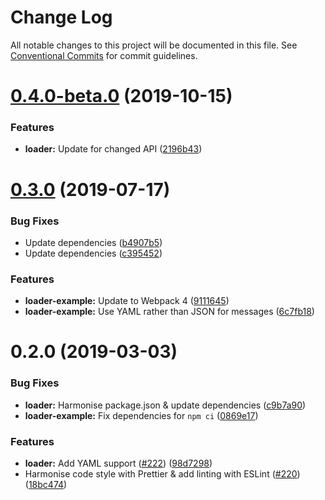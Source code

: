 # Change Log

All notable changes to this project will be documented in this file.
See [Conventional Commits](https://conventionalcommits.org) for commit guidelines.

# [0.4.0-beta.0](https://github.com/messageformat/messageformat/compare/messageformat-loader-example@0.3.0...messageformat-loader-example@0.4.0-beta.0) (2019-10-15)


### Features

* **loader:** Update for changed API ([2196b43](https://github.com/messageformat/messageformat/commit/2196b43bbba3a9681488e60ad3bcb1472952c7f1))





# [0.3.0](https://github.com/messageformat/messageformat/compare/messageformat-loader-example@0.2.0...messageformat-loader-example@0.3.0) (2019-07-17)


### Bug Fixes

* Update dependencies ([b4907b5](https://github.com/messageformat/messageformat/commit/b4907b5))
* Update dependencies ([c395452](https://github.com/messageformat/messageformat/commit/c395452))


### Features

* **loader-example:** Update to Webpack 4 ([9111645](https://github.com/messageformat/messageformat/commit/9111645))
* **loader-example:** Use YAML rather than JSON for messages ([6c7fb18](https://github.com/messageformat/messageformat/commit/6c7fb18))





# 0.2.0 (2019-03-03)


### Bug Fixes

* **loader:** Harmonise package.json & update dependencies ([c9b7a90](https://github.com/messageformat/messageformat/commit/c9b7a90))
* **loader-example:** Fix dependencies for `npm ci` ([0869e17](https://github.com/messageformat/messageformat/commit/0869e17))


### Features

* **loader:** Add YAML support ([#222](https://github.com/messageformat/messageformat/issues/222)) ([98d7298](https://github.com/messageformat/messageformat/commit/98d7298))
* Harmonise code style with Prettier & add linting with ESLint ([#220](https://github.com/messageformat/messageformat/issues/220)) ([18bc474](https://github.com/messageformat/messageformat/commit/18bc474))
